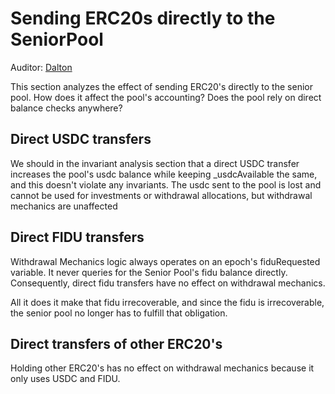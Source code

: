 # Sending ERC20s directly to the SeniorPool
Auditor: [Dalton](https://github.com/daltyboy11)

This section analyzes the effect of sending ERC20's directly to the senior pool. How does it
affect the pool's accounting? Does the pool rely on direct balance checks anywhere?

## Direct USDC transfers
We should in the invariant analysis section that a direct USDC transfer increases the pool's usdc
balance while keeping _usdcAvailable the same, and this doesn't violate any invariants. The usdc
sent to the pool is lost and cannot be used for investments or withdrawal allocations, but withdrawal
mechanics are unaffected

## Direct FIDU transfers
Withdrawal Mechanics logic always operates on an epoch's fiduRequested variable. It never queries
for the Senior Pool's fidu balance directly. Consequently, direct fidu transfers have no effect
on withdrawal mechanics.

All it does it make that fidu irrecoverable, and since the fidu is irrecoverable, the senior pool
no longer has to fulfill that obligation.

## Direct transfers of other ERC20's
Holding other ERC20's has no effect on withdrawal mechanics because it only uses USDC and FIDU.